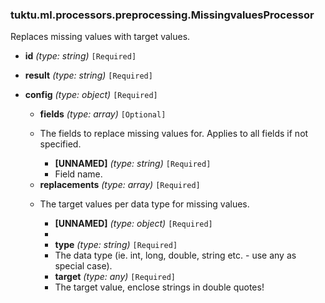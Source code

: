 ### tuktu.ml.processors.preprocessing.MissingvaluesProcessor
Replaces missing values with target values.

  * **id** *(type: string)* `[Required]`

  * **result** *(type: string)* `[Required]`

  * **config** *(type: object)* `[Required]`

    * **fields** *(type: array)* `[Optional]`
    - The fields to replace missing values for. Applies to all fields if not specified.

      * **[UNNAMED]** *(type: string)* `[Required]`
      - Field name.

    * **replacements** *(type: array)* `[Required]`
    - The target values per data type for missing values.

      * **[UNNAMED]** *(type: object)* `[Required]`
      - 

        * **type** *(type: string)* `[Required]`
        - The data type (ie. int, long, double, string etc. - use any as special case).

        * **target** *(type: any)* `[Required]`
        - The target value, enclose strings in double quotes!

